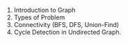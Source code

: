 1. Introduction to Graph
2. Types of Problem
3. Connectivity (BFS, DFS, Union-Find)
4. Cycle Detection in Undirected Graph.


